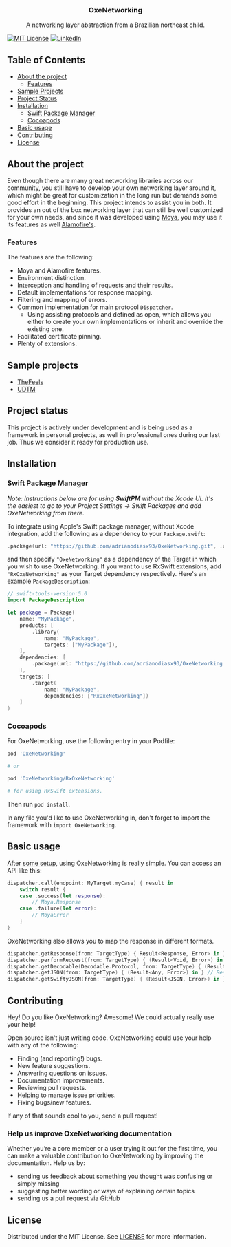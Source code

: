 

<!-- PROJECT LOGO -->
<br />
<p align="center">

  <h3 align="center">OxeNetworking</h3>

  <p align="center">
    A networking layer abstraction from a Brazilian northeast child.
    <br />
  </p>
</p>

[![MIT License][license-shield]][license-url]
[![LinkedIn][linkedin-shield]][linkedin-url]

<!-- TABLE OF CONTENTS -->
## Table of Contents

* [About the project](#about-the-project)
  * [Features](#features)
* [Sample Projects](sample-projects)
* [Project Status](#project-status)
* [Installation](#installation)
  * [Swift Package Manager](#swift-package-manager)
  * [Cocoapods](#cocoapods)
* [Basic usage](#basic-usage)
* [Contributing](#contributing)
* [License](license)
  
<!-- ABOUT THE PROJECT -->
## About the project

Even though there are many great networking libraries across our community, you still have to develop your own networking layer around it, which might be great for customization in the long run but demands some good effort in the beginning. This project intends to assist you in both. It provides an out of the box networking layer that can still be well customized for your own needs, and since it was developed using [Moya](https://github.com/Moya/Moya), you may use it its features as well [Alamofire's](https://github.com/Alamofire/Alamofire).

<!-- Features -->
### Features

The features are the following:

* Moya and Alamofire features.
* Environment distinction.
* Interception and handling of requests and their results.
* Default implementations for response mapping.
* Filtering and mapping of errors.
* Common implementation for main protocol `Dispatcher`.
	* Using assisting protocols and defined as open, which allows you either to create your own implementations or inherit and override the existing one.
* Facilitated certificate pinning.
* Plenty of extensions.

## Sample projects

* [TheFeels](https://github.com/adrianodiasx93/TheFeels)
* [UDTM](https://github.com/adrianodiasx93/udtm)

## Project status

This project is actively under development and is being used as a framework in personal projects, as well in professional ones during our last job. Thus we consider it ready for production use.

## Installation

### Swift Package Manager

_Note: Instructions below are for using **SwiftPM** without the Xcode UI. It's the easiest to go to your Project Settings -> Swift Packages and add OxeNetworking from there._

To integrate using Apple's Swift package manager, without Xcode integration, add the following as a dependency to your `Package.swift`:

```swift
.package(url: "https://github.com/adrianodiasx93/OxeNetworking.git", .upToNextMajor(from: "0.2.2"))
```

and then specify `"OxeNetworking"` as a dependency of the Target in which you wish to use OxeNetworking.
If you want to use RxSwift extensions, add `"RxOxeNetworking"` as your Target dependency respectively.
Here's an example `PackageDescription`:

```swift
// swift-tools-version:5.0
import PackageDescription

let package = Package(
    name: "MyPackage",
    products: [
        .library(
            name: "MyPackage",
            targets: ["MyPackage"]),
    ],
    dependencies: [
        .package(url: "https://github.com/adrianodiasx93/OxeNetworking.git", .upToNextMajor(from: "0.2.2"))
    ],
    targets: [
        .target(
            name: "MyPackage",
            dependencies: ["RxOxeNetworking"])
    ]
)
```

### Cocoapods

For OxeNetworking, use the following entry in your Podfile:

```rb
pod 'OxeNetworking'

# or 

pod 'OxeNetworking/RxOxeNetworking'

# for using RxSwift extensions.

```

Then run `pod install`.

In any file you'd like to use OxeNetworking in, don't forget to
import the framework with `import OxeNetworking`.

## Basic usage

After [some setup](https://github.com/adrianodiasx93/TheFeels/blob/main/SETUP.md), using OxeNetworking is really simple. You can access an API like this:

```swift
dispatcher.call(endpoint: MyTarget.myCase) { result in
    switch result {
    case .success(let response):
    	// Moya.Response
    case .failure(let error):
    	// MoyaError
    }
}
```

OxeNetworking also allows you to map the response in different formats.

```swift
dispatcher.getResponse(from: TargetType) { Result<Response, Error> in } // Filtered error when failure // Filtered error when .failure
dispatcher.performRequest(from: TargetType) { (Result<Void, Error>) in }  // Ignoring response
dispatcher.getDecodable(Decodable.Protocol, from: TargetType) { (Result<Decodable, Error>) in } // Response mapped to Decodable
dispatcher.getJSON(from: TargetType) { (Result<Any, Error>) in } // Response mapped to dictionary
dispatcher.getSwiftyJSON(from: TargetType) { (Result<JSON, Error>) in } // Response mapped to SwityJSON.JSON
```

## Contributing

Hey! Do you like OxeNetworking? Awesome! We could actually really use your help!

Open source isn't just writing code. OxeNetworking could use your help with any of the
following:

- Finding (and reporting!) bugs.
- New feature suggestions.
- Answering questions on issues.
- Documentation improvements.
- Reviewing pull requests.
- Helping to manage issue priorities.
- Fixing bugs/new features.

If any of that sounds cool to you, send a pull request!

### Help us improve OxeNetworking documentation
Whether you’re a core member or a user trying it out for the first time, you can make a valuable contribution to OxeNetworking by improving the documentation. Help us by:

- sending us feedback about something you thought was confusing or simply missing
- suggesting better wording or ways of explaining certain topics
- sending us a pull request via GitHub

## License

Distributed under the MIT License. See [LICENSE](https://github.com/adrianodiasx93/OxeNetworking/blob/main/LICENSE) for more information.

<!-- MARKDOWN LINKS & IMAGES -->
<!-- https://www.markdownguide.org/basic-syntax/#reference-style-links -->
[contributors-shield]: https://img.shields.io/github/contributors/othneildrew/Best-README-Template.svg?style=flat-square
[contributors-url]: https://github.com/adrianodiasx93/OxeNetworking/graphs/contributors
[forks-shield]: https://img.shields.io/github/forks/othneildrew/Best-README-Template.svg?style=flat-square
[forks-url]: https://github.com/adrianodiasx93/OxeNetworking/network/members
[stars-shield]: https://img.shields.io/github/stars/othneildrew/Best-README-Template.svg?style=flat-square
[stars-url]: https://github.com/adrianodiasx93/OxeNetworking/stargazers
[issues-shield]: https://img.shields.io/github/issues/othneildrew/Best-README-Template.svg?style=flat-square
[issues-url]: https://github.com/adrianodiasx93/OxeNetworking/issues
[license-shield]: https://img.shields.io/github/license/othneildrew/Best-README-Template.svg?style=flat-square
[license-url]: https://github.com/adrianodiasx93/OxeNetworking/blob/main/LICENSE
[linkedin-shield]: https://img.shields.io/badge/-LinkedIn-black.svg?style=flat-square&logo=linkedin&colorB=555
[linkedin-url]: https://www.linkedin.com/in/adrianodsilva/
[product-screenshot]: images/screenshot.png
